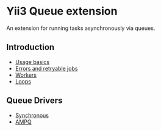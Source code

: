 Yii3 Queue extension
====================

An extension for running tasks asynchronously via queues.

Introduction
------------

* [Usage basics](usage.md)
* [Errors and retryable jobs](retryable.md)
* [Workers](worker.md)
* [Loops]()

Queue Drivers
-------------

* [Synchronous](driver-sync.md)
* [AMPQ](https://github.com/yiisoft/yii-queue-amqp)
